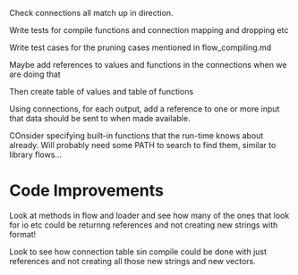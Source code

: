 
Check connections all match up in direction.

Write tests for compile functions and connection mapping and dropping etc

Write test cases for the pruning cases mentioned in flow_compiling.md

Maybe add references to values and functions in the connections when we are doing that

Then create table of values and table of functions

Using connections, for each output, add a reference to one or more input that data should be sent to when made available.

COnsider specifying built-in functions that the run-time knows about already.
Will probably need some PATH to search to find them, similar to library flows...


Code Improvements
================
Look at methods in flow and loader and see how many of the ones that look for io etc
could be returnng references and not creating new strings with format!

Look to see how connection table sin compile could be done with just references and not creating
all those new strings and new vectors.